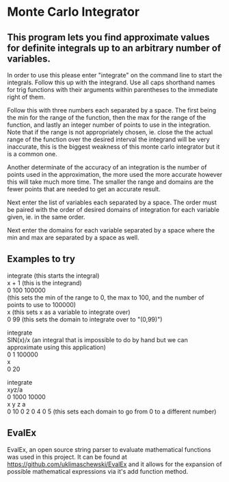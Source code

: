 # Monte Carlo Integrator

## This program lets you find approximate values for definite integrals up to an arbitrary number of variables.

In order to use this please enter "integrate" on the command line to start the integrals.
Follow this up with the integrand. Use all caps shorthand names for trig functions with their
arguments within parentheses to the immediate right of them.

Follow this with three numbers each separated by a space.
The first being the min for the range of the function, then the max for the range 
of the function, and lastly an integer number of points to use in the integration.
Note that if the range is not appropriately chosen, ie. close the the actual range 
of the function over the desired interval the integrand will be very inaccurate, this is the 
biggest weakness of this monte carlo integrator but it is a common one. 

Another determinate of the accuracy of an integration is the number of points used in the 
approximation, the more used the more accurate however this will take much more time. The smaller
the range and domains are the fewer points that are needed to get an accurate result.

Next enter the list of variables each separated by a space. The order must be paired with the order of
desired domains of integration for each variable given, ie. in the same order.

Next enter the domains for each variable separated by a space where the min and 
max are separated by a space as well.


## Examples to try

integrate       (this starts the integral)  
x + 1           (this is the integrand)  
0 100 100000      
(this sets the min of the range to 0, the max to 100, and the number of points to use to 100000)  
x               (this sets x as a variable to integrate over)  
0 99            (this sets the domain to integrate over to "(0,99)")  

integrate  
SIN(x)/x    (an integral that is impossible to do by hand but we can approximate using this application)  
0 1 100000  
x  
0 20  

integrate  
x*y*z/a   
0 1000 10000  
x y z a  
0 10 0 2 0 4 0 5 (this sets each domain to go from 0 to a different number)  

## EvalEx 
EvalEx, an open source string parser to evaluate mathematical functions was used in this project.
It can be found at https://github.com/uklimaschewski/EvalEx and it allows for the expansion of possible mathematical
expressions via it's add function method.